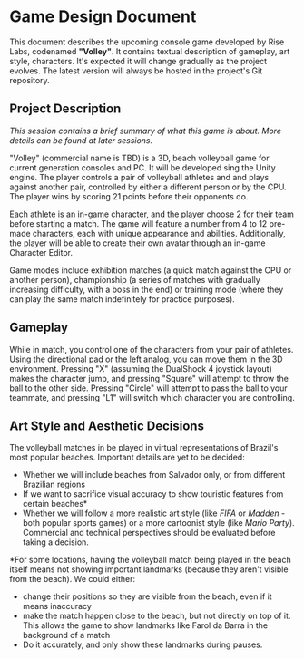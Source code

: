 # Game Design Document
This document describes the upcoming console game developed by Rise Labs, codenamed **"Volley"**. It contains textual description of gameplay, art style, characters. It's expected it will change gradually as the project evolves. The latest version will always be hosted in the project's Git repository.

## Project Description
*This session contains a brief summary of what this game is about. More details can be found at later sessions.*

"Volley" (commercial name is TBD) is a 3D, beach volleyball game for current generation consoles and PC. It will be developed sing the Unity engine. The player controls a pair of volleyball athletes and and plays against another pair, controlled by either a different person or by the CPU. The player wins by scoring 21 points before their opponents do.

Each athlete is an in-game character, and the player choose 2 for their team before starting a match. The game will feature a number from 4 to 12 pre-made characters, each with unique appearance and abilities. Additionally, the player will be able to create their own avatar through an in-game Character Editor.

Game modes include exhibition matches (a quick match against the CPU or another person), championship (a series of matches with gradually increasing difficulty, with a boss in the end) or training mode (where they can play the same match indefinitely for practice purposes).

## Gameplay
While in match, you control one of the characters from your pair of athletes. Using the directional pad or the left analog, you can move them in the 3D environment. Pressing "X" (assuming the DualShock 4 joystick layout) makes the character jump, and pressing "Square" will attempt to throw the ball to the other side. Pressing "Circle" will attempt to pass the ball to your teammate, and pressing "L1" will switch which character you are controlling.

## Art Style and Aesthetic Decisions
The volleyball matches in be played in virtual representations of Brazil's most popular beaches. Important details are yet to be decided:

* Whether we will include beaches from Salvador only, or from different Brazilian regions
* If we want to sacrifice visual accuracy to show touristic features from certain beaches*
* Whether we will follow a more realistic art style (like *FIFA* or *Madden* - both popular sports games) or a more cartoonist style (like *Mario Party*). Commercial and technical perspectives should be evaluated before taking a decision.

*For some locations, having the volleyball match being played in the beach itself means not showing important landmarks (because they aren't visible from the beach). We could either:

* change their positions so they are visible from the beach, even if it means inaccuracy
* make the match happen close to the beach, but not directly on top of it. This allows the game to show landmarks like Farol da Barra in the background of a match
* Do it accurately, and only show these landmarks during pauses.